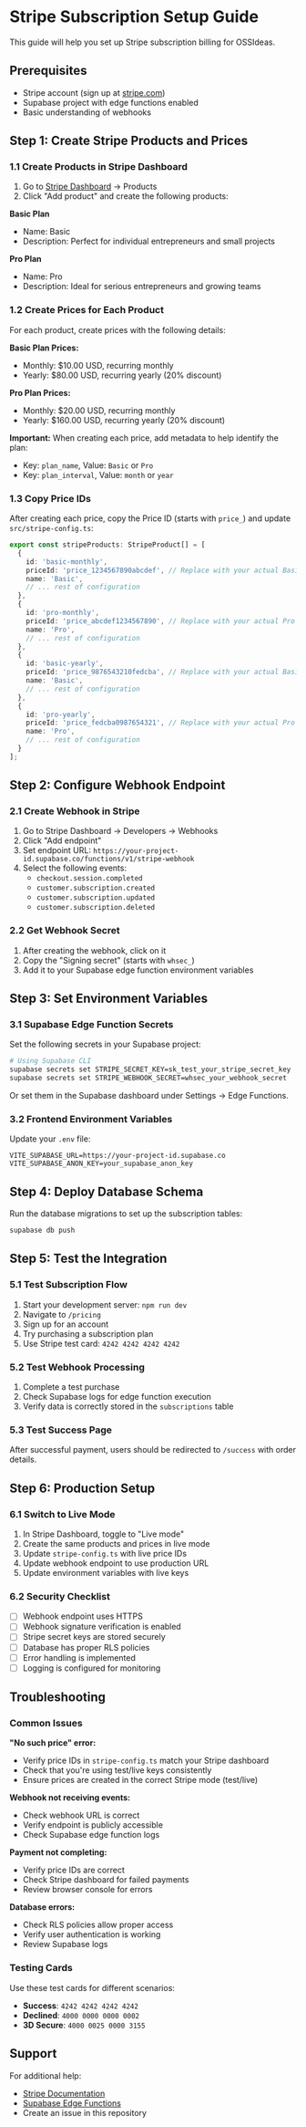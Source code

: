 # Stripe Subscription Setup Guide

This guide will help you set up Stripe subscription billing for OSSIdeas.

## Prerequisites

- Stripe account (sign up at [stripe.com](https://stripe.com))
- Supabase project with edge functions enabled
- Basic understanding of webhooks

## Step 1: Create Stripe Products and Prices

### 1.1 Create Products in Stripe Dashboard

1. Go to [Stripe Dashboard](https://dashboard.stripe.com) → Products
2. Click "Add product" and create the following products:

**Basic Plan**
- Name: Basic
- Description: Perfect for individual entrepreneurs and small projects

**Pro Plan**
- Name: Pro  
- Description: Ideal for serious entrepreneurs and growing teams

### 1.2 Create Prices for Each Product

For each product, create prices with the following details:

**Basic Plan Prices:**
- Monthly: $10.00 USD, recurring monthly
- Yearly: $80.00 USD, recurring yearly (20% discount)

**Pro Plan Prices:**
- Monthly: $20.00 USD, recurring monthly  
- Yearly: $160.00 USD, recurring yearly (20% discount)

**Important:** When creating each price, add metadata to help identify the plan:
- Key: `plan_name`, Value: `Basic` or `Pro`
- Key: `plan_interval`, Value: `month` or `year`

### 1.3 Copy Price IDs

After creating each price, copy the Price ID (starts with `price_`) and update `src/stripe-config.ts`:

```typescript
export const stripeProducts: StripeProduct[] = [
  {
    id: 'basic-monthly',
    priceId: 'price_1234567890abcdef', // Replace with your actual Basic Monthly price ID
    name: 'Basic',
    // ... rest of configuration
  },
  {
    id: 'pro-monthly',
    priceId: 'price_abcdef1234567890', // Replace with your actual Pro Monthly price ID
    name: 'Pro',
    // ... rest of configuration
  },
  {
    id: 'basic-yearly',
    priceId: 'price_9876543210fedcba', // Replace with your actual Basic Yearly price ID
    name: 'Basic',
    // ... rest of configuration
  },
  {
    id: 'pro-yearly',
    priceId: 'price_fedcba0987654321', // Replace with your actual Pro Yearly price ID
    name: 'Pro',
    // ... rest of configuration
  }
];
```

## Step 2: Configure Webhook Endpoint

### 2.1 Create Webhook in Stripe

1. Go to Stripe Dashboard → Developers → Webhooks
2. Click "Add endpoint"
3. Set endpoint URL: `https://your-project-id.supabase.co/functions/v1/stripe-webhook`
4. Select the following events:
   - `checkout.session.completed`
   - `customer.subscription.created`
   - `customer.subscription.updated`
   - `customer.subscription.deleted`

### 2.2 Get Webhook Secret

1. After creating the webhook, click on it
2. Copy the "Signing secret" (starts with `whsec_`)
3. Add it to your Supabase edge function environment variables

## Step 3: Set Environment Variables

### 3.1 Supabase Edge Function Secrets

Set the following secrets in your Supabase project:

```bash
# Using Supabase CLI
supabase secrets set STRIPE_SECRET_KEY=sk_test_your_stripe_secret_key
supabase secrets set STRIPE_WEBHOOK_SECRET=whsec_your_webhook_secret
```

Or set them in the Supabase dashboard under Settings → Edge Functions.

### 3.2 Frontend Environment Variables

Update your `.env` file:

```env
VITE_SUPABASE_URL=https://your-project-id.supabase.co
VITE_SUPABASE_ANON_KEY=your_supabase_anon_key
```

## Step 4: Deploy Database Schema

Run the database migrations to set up the subscription tables:

```bash
supabase db push
```

## Step 5: Test the Integration

### 5.1 Test Subscription Flow

1. Start your development server: `npm run dev`
2. Navigate to `/pricing`
3. Sign up for an account
4. Try purchasing a subscription plan
5. Use Stripe test card: `4242 4242 4242 4242`

### 5.2 Test Webhook Processing

1. Complete a test purchase
2. Check Supabase logs for edge function execution
3. Verify data is correctly stored in the `subscriptions` table

### 5.3 Test Success Page

After successful payment, users should be redirected to `/success` with order details.

## Step 6: Production Setup

### 6.1 Switch to Live Mode

1. In Stripe Dashboard, toggle to "Live mode"
2. Create the same products and prices in live mode
3. Update `stripe-config.ts` with live price IDs
4. Update webhook endpoint to use production URL
5. Update environment variables with live keys

### 6.2 Security Checklist

- [ ] Webhook endpoint uses HTTPS
- [ ] Webhook signature verification is enabled
- [ ] Stripe secret keys are stored securely
- [ ] Database has proper RLS policies
- [ ] Error handling is implemented
- [ ] Logging is configured for monitoring

## Troubleshooting

### Common Issues

**"No such price" error:**
- Verify price IDs in `stripe-config.ts` match your Stripe dashboard
- Check that you're using test/live keys consistently
- Ensure prices are created in the correct Stripe mode (test/live)

**Webhook not receiving events:**
- Check webhook URL is correct
- Verify endpoint is publicly accessible
- Check Supabase edge function logs

**Payment not completing:**
- Verify price IDs are correct
- Check Stripe dashboard for failed payments
- Review browser console for errors

**Database errors:**
- Check RLS policies allow proper access
- Verify user authentication is working
- Review Supabase logs

### Testing Cards

Use these test cards for different scenarios:

- **Success**: `4242 4242 4242 4242`
- **Declined**: `4000 0000 0000 0002`
- **3D Secure**: `4000 0025 0000 3155`

## Support

For additional help:
- [Stripe Documentation](https://stripe.com/docs)
- [Supabase Edge Functions](https://supabase.com/docs/guides/functions)
- Create an issue in this repository